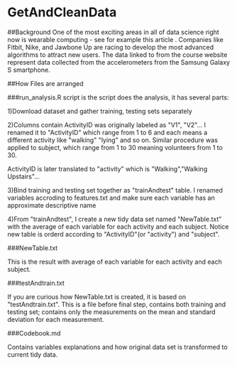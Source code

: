 # GetAndCleanData

##Background
One of the most exciting areas in all of data science right now is wearable computing - see for example this article . 
Companies like Fitbit, Nike, and Jawbone Up are racing to develop the most advanced algorithms to attract new users. 
The data linked to from the course website represent data collected from the accelerometers from the Samsung Galaxy S 
smartphone. 

##How Files are arranged

###run_analysis.R script is the script does the analysis, it has several parts:

 1)Download dataset and gather training, testing sets separately
 
 2)Columns contain ActivityID was originally labeled as "V1", "V2"... I renamed it to "ActivityID" which range from 1 to 6
 and each means a different activity like "walking" "lying" and so on. Similar procedure was applied to subject, which range 
 from 1 to 30 meaning volunteers from 1 to 30.
 
 ActivityID is later translated to "activity" which is "Walking","Walking Upstairs"...
 
 3)Bind training and testing set together as "trainAndtest" table. I renamed variables accroding to features.txt and make sure each variable
 has an approximate descriptive name
 
 4)From "trainAndtest", I create a new tidy data set named "NewTable.txt" with the average of each variable for each activity and each subject.
 Notice new table is orderd according to "ActivityID"(or "activity") and "subject".
 
 
 
###NewTable.txt
 
 This is the result with average of each variable for each activity and each subject.
 
###testAndtrain.txt
 
 If you are curious how NewTable.txt is created, it is based on "testAndtrain.txt". This is a file before final step, contains both training and
 testing set; contains only the measurements on the mean and standard deviation for each measurement.
 
###Codebook.md
 
 Contains variables explanations and how original data set is transformed to current tidy data.

